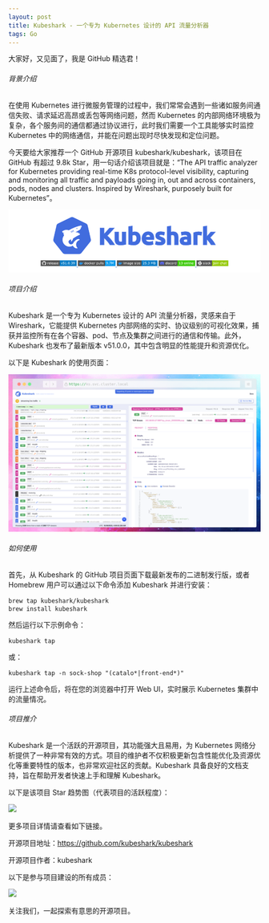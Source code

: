 ```yaml
---
layout: post
title: Kubeshark - 一个专为 Kubernetes 设计的 API 流量分析器
tags: Go
---
```


大家好，又见面了，我是 GitHub 精选君！

###### 背景介绍

在使用 Kubernetes 进行微服务管理的过程中，我们常常会遇到一些诸如服务间通信失败、请求延迟高昂或丢包等网络问题，然而 Kubernetes 的内部网络环境极为复杂，各个服务间的通信都通过协议进行，此时我们需要一个工具能够实时监控 Kubernetes 中的网络通信，并能在问题出现时尽快发现和定位问题。

今天要给大家推荐一个 GitHub 开源项目 kubeshark/kubeshark，该项目在 GitHub 有超过 9.8k Star，用一句话介绍该项目就是：“The API traffic analyzer for Kubernetes providing real-time K8s protocol-level visibility, capturing and monitoring all traffic and payloads going in, out and across containers, pods, nodes and clusters. Inspired by Wireshark, purposely built for Kubernetes”。

![](https://raw.githubusercontent.com/ZhuPeng/pic/master/images/compress_image-20231217220755655.png)

###### 项目介绍

Kubeshark 是一个专为 Kubernetes 设计的 API 流量分析器，灵感来自于 Wireshark，它能提供 Kubernetes 内部网络的实时、协议级别的可视化效果，捕获并监控所有在各个容器、pod、节点及集群之间进行的通信和传输。此外，Kubeshark 也发布了最新版本 v51.0.0，其中包含明显的性能提升和资源优化。

以下是 Kubeshark 的使用页面：

![](https://github.com/kubeshark/assets/raw/master/png/kubeshark-ui.png)

###### 如何使用

首先，从 Kubeshark 的 GitHub 项目页面下载最新发布的二进制发行版，或者Homebrew 用户可以通过以下命令添加 Kubeshark 并进行安装：

```shell
brew tap kubeshark/kubeshark
brew install kubeshark
```

然后运行以下示例命令：

```shell
kubeshark tap
```
或：
```shell
kubeshark tap -n sock-shop "(catalo*|front-end*)"
```
运行上述命令后，将在您的浏览器中打开 Web UI，实时展示 Kubernetes 集群中的流量情况。

###### 项目推介

Kubeshark 是一个活跃的开源项目，其功能强大且易用，为 Kubernetes 网络分析提供了一种非常有效的方式。项目的维护者不仅积极更新包含性能优化及资源优化等重要特性的版本，也非常欢迎社区的贡献。Kubeshark 具备良好的文档支持，旨在帮助开发者快速上手和理解 Kubeshark。


以下是该项目 Star 趋势图（代表项目的活跃程度）：

![](https://api.star-history.com/svg?repos=kubeshark/kubeshark&type=Timeline)

更多项目详情请查看如下链接。

开源项目地址：https://github.com/kubeshark/kubeshark 

开源项目作者：kubeshark

以下是参与项目建设的所有成员：

![](https://contrib.rocks/image?repo=kubeshark/kubeshark)

关注我们，一起探索有意思的开源项目。

